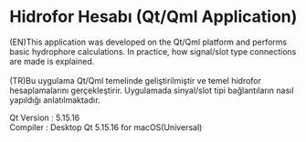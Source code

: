 # Hidrofor Hesabı (Qt/Qml Application)
(EN)This application was developed on the Qt/Qml platform and performs basic hydrophore calculations. In practice, how signal/slot type connections are made is explained. <br /> <br />
(TR)Bu uygulama Qt/Qml temelinde geliştirilmiştir ve temel hidrofor hesaplamalarını gerçekleştirir. Uygulamada sinyal/slot tipi bağlantıların nasıl yapıldığı anlatılmaktadır. <br />

Qt Version : 5.15.16 <br />
Compiler   : Desktop Qt 5.15.16 for macOS(Universal)
